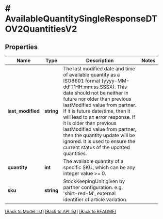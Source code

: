 # # AvailableQuantitySingleResponseDTOV2QuantitiesV2

## Properties

Name | Type | Description | Notes
------------ | ------------- | ------------- | -------------
**last_modified** | **string** | The last modified date and time of available quantity as a ISO8601 format (yyyy-MM-dd&#39;T&#39;HH:mm:ss.SSSX). This date should not be neither in future nor older than previous lastModified value from partner. If it is future date/time, then it will lead to an error response. If it is older than previous lastModified value from partner, then the quantity update will be ignored. It is used to ensure the current status of the updated quantities. |
**quantity** | **int** | The available quantity of a specific SKU, which can be any integer value &gt;&#x3D; 0. |
**sku** | **string** | StockKeepingUnit given by partner configuration. e.g. &#39;shirt-red-M&#39;, external identifier of article variation. |

[[Back to Model list]](../../README.md#models) [[Back to API list]](../../README.md#endpoints) [[Back to README]](../../README.md)
